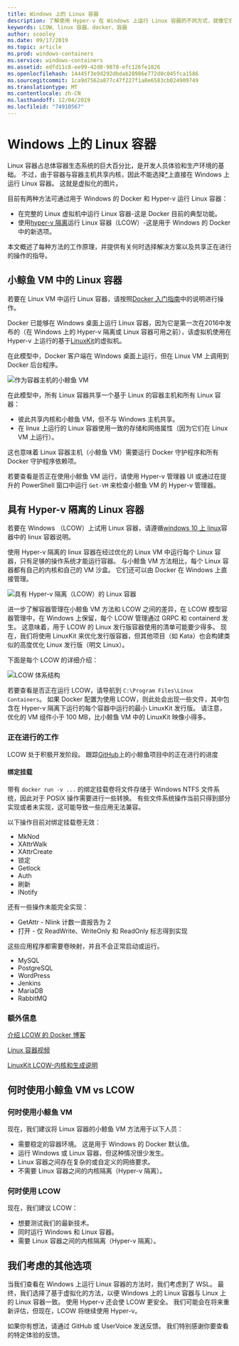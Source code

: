 ```yaml
---
title: Windows 上的 Linux 容器
description: 了解使用 Hyper-v 在 Windows 上运行 Linux 容器的不同方式，就像它们是本机模式一样。
keywords: LCOW、linux 容器、docker、容器
author: scooley
ms.date: 09/17/2019
ms.topic: article
ms.prod: windows-containers
ms.service: windows-containers
ms.assetid: edfd11c8-ee99-42d8-9878-efc126fe1826
ms.openlocfilehash: 14445f3e9d292dbdab28986e772d0c045fca1586
ms.sourcegitcommit: 1ca9d7562a877c47f227f1a8e6583cb024909749
ms.translationtype: MT
ms.contentlocale: zh-CN
ms.lasthandoff: 12/04/2019
ms.locfileid: "74910567"
---
```

# <a name="linux-containers-on-windows"></a>Windows 上的 Linux 容器

Linux 容器占总体容器生态系统的巨大百分比，是开发人员体验和生产环境的基础。  不过，由于容器与容器主机共享内核，因此不能选择[*](linux-containers.md#other-options-we-considered)上直接在 Windows 上运行 Linux 容器。  这就是虚拟化的图片。

目前有两种方法可通过用于 Windows 的 Docker 和 Hyper-v 运行 Linux 容器：

- 在完整的 Linux 虚拟机中运行 Linux 容器-这是 Docker 目前的典型功能。
- 使用[hyper-v 隔离](../manage-containers/hyperv-container.md)运行 Linux 容器（LCOW）-这是用于 Windows 的 Docker 中的新选项。

本文概述了每种方法的工作原理，并提供有关何时选择解决方案以及共享正在进行的操作的指导。

## <a name="linux-containers-in-a-moby-vm"></a>小鲸鱼 VM 中的 Linux 容器

若要在 Linux VM 中运行 Linux 容器，请按照[Docker 入门指南](https://docs.docker.com/docker-for-windows/)中的说明进行操作。

Docker 已能够在 Windows 桌面上运行 Linux 容器，因为它是第一次在2016中发布的（在 Windows 上的 Hyper-v 隔离或 Linux 容器可用之前），该虚拟机使用在 Hyper-v 上运行的基于[LinuxKit](https://github.com/linuxkit/linuxkit)的虚拟机。

在此模型中，Docker 客户端在 Windows 桌面上运行，但在 Linux VM 上调用到 Docker 后台程序。

![作为容器主机的小鲸鱼 VM](media/MobyVM.png)

在此模型中，所有 Linux 容器共享一个基于 Linux 的容器主机和所有 Linux 容器：

* 彼此共享内核和小鲸鱼 VM，但不与 Windows 主机共享。
* 在 linux 上运行的 Linux 容器使用一致的存储和网络属性（因为它们在 Linux VM 上运行）。

这也意味着 Linux 容器主机（小鲸鱼 VM）需要运行 Docker 守护程序和所有 Docker 守护程序依赖项。

若要查看是否正在使用小鲸鱼 VM 运行，请使用 Hyper-v 管理器 UI 或通过在提升的 PowerShell 窗口中运行 `Get-VM` 来检查小鲸鱼 VM 的 Hyper-v 管理器。

## <a name="linux-containers-with-hyper-v-isolation"></a>具有 Hyper-v 隔离的 Linux 容器

若要在 Windows （LCOW）上试用 Linux 容器，请遵循[windows 10 上 linux](../quick-start/quick-start-windows-10-linux.md)容器中的 linux 容器说明。

使用 Hyper-v 隔离的 linux 容器在经过优化的 Linux VM 中运行每个 Linux 容器，只有足够的操作系统才能运行容器。 与小鲸鱼 VM 方法相比，每个 Linux 容器都有自己的内核和自己的 VM 沙盒。 它们还可以由 Docker 在 Windows 上直接管理。

![具有 Hyper-v 隔离（LCOW）的 Linux 容器](media/lcow-approach.png)

进一步了解容器管理在小鲸鱼 VM 方法和 LCOW 之间的差异，在 LCOW 模型容器管理中，在 Windows 上保留，每个 LCOW 管理通过 GRPC 和 containerd 发生。  这意味着，用于 LCOW 的 Linux 发行版容器使用的清单可能要少得多。  现在，我们将使用 LinuxKit 来优化发行版容器，但其他项目（如 Kata）也会构建类似的高度优化 Linux 发行版（明文 Linux）。

下面是每个 LCOW 的详细介绍：

![LCOW 体系结构](media/lcow.png)

若要查看是否正在运行 LCOW，请导航到 `C:\Program Files\Linux Containers`。 如果 Docker 配置为使用 LCOW，则此处会出现一些文件，其中包含在 Hyper-v 隔离下运行的每个容器中运行的最小 LinuxKit 发行版。  请注意，优化的 VM 组件小于 100 MB，比小鲸鱼 VM 中的 LinuxKit 映像小得多。

### <a name="work-in-progress"></a>正在进行的工作

LCOW 处于积极开发阶段。 跟踪[GitHub](https://github.com/moby/moby/issues/33850)上的小鲸鱼项目中的正在进行的进度

#### <a name="bind-mounts"></a>绑定挂载

带有 `docker run -v ...` 的绑定挂载卷将文件存储于 Windows NTFS 文件系统，因此对于 POSIX 操作需要进行一些转换。 有些文件系统操作当前只得到部分实现或者未实现，这可能导致一些应用无法兼容。

以下操作目前对绑定挂载卷无效：

* MkNod
* XAttrWalk
* XAttrCreate
* 锁定
* Getlock
* Auth
* 刷新
* INotify

还有一些操作未能完全实现：

* GetAttr - Nlink 计数一直报告为 2
* 打开 - 仅 ReadWrite、WriteOnly 和 ReadOnly 标志得到实现

这些应用程序都需要卷映射，并且不会正常启动或运行。

* MySQL
* PostgreSQL
* WordPress
* Jenkins
* MariaDB
* RabbitMQ

### <a name="extra-information"></a>额外信息

[介绍 LCOW 的 Docker 博客](https://blog.docker.com/2017/11/docker-for-windows-17-11/)

[Linux 容器视频](https://sec.ch9.ms/ch9/1e5a/08ff93f2-987e-4f8d-8036-2570dcac1e5a/LinuxContainer.mp4)

[LinuxKit LCOW-内核和生成说明](https://github.com/linuxkit/lcow)

## <a name="when-to-use-moby-vm-vs-lcow"></a>何时使用小鲸鱼 VM vs LCOW

### <a name="when-to-use-moby-vm"></a>何时使用小鲸鱼 VM

现在，我们建议将 Linux 容器的小鲸鱼 VM 方法用于以下人员：

- 需要稳定的容器环境。  这是用于 Windows 的 Docker 默认值。
- 运行 Windows 或 Linux 容器，但这种情况很少发生。
- Linux 容器之间存在复杂的或自定义的网络要求。
- 不需要 Linux 容器之间的内核隔离（Hyper-v 隔离）。

### <a name="when-to-use-lcow"></a>何时使用 LCOW

现在，我们建议 LCOW：

- 想要测试我们的最新技术。
- 同时运行 Windows 和 Linux 容器。
- 需要 Linux 容器之间的内核隔离（Hyper-v 隔离）。

## <a name="other-options-we-considered"></a>我们考虑的其他选项

当我们查看在 Windows 上运行 Linux 容器的方法时，我们考虑到了 WSL。 最终，我们选择了基于虚拟化的方法，以便 Windows 上的 Linux 容器与 Linux 上的 Linux 容器一致。 使用 Hyper-v 还会使 LCOW 更安全。 我们可能会在将来重新评估，但现在，LCOW 将继续使用 Hyper-v。

如果你有想法，请通过 GitHub 或 UserVoice 发送反馈。  我们特别感谢你要查看的特定体验的反馈。
